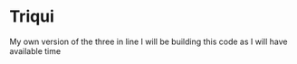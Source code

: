 # Triqui
My own version of the three in line
I will be building this code as I will have available time
